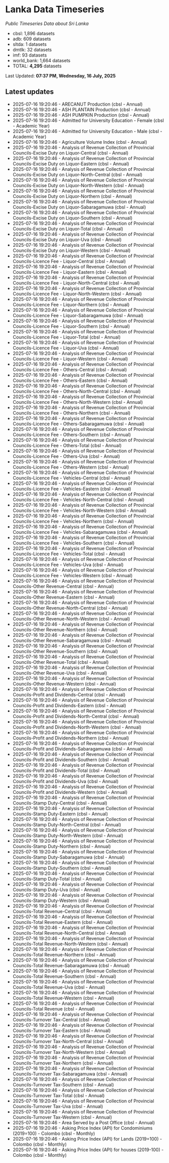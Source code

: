 # Lanka Data Timeseries
*Public Timeseries Data about Sri Lanka*

* cbsl: 1,896 datasets
* adb: 609 datasets
* sltda: 1 datasets
* dmtlk: 32 datasets
* imf: 93 datasets
* world_bank: 1,664 datasets
* TOTAL: **4,295** datasets

Last Updated: **07:37 PM, Wednesday, 16 July, 2025**

## Latest updates

* 2025-07-16 19:20:46 - ARECANUT Production (cbsl - Annual)
* 2025-07-16 19:20:46 - ASH PLANTAIN Production (cbsl - Annual)
* 2025-07-16 19:20:46 - ASH PUMPKIN Production (cbsl - Annual)
* 2025-07-16 19:20:46 - Admitted for University Education - Female (cbsl - Academic Year)
* 2025-07-16 19:20:46 - Admitted for University Education - Male (cbsl - Academic Year)
* 2025-07-16 19:20:46 - Agriculture Volume Index (cbsl - Annual)
* 2025-07-16 19:20:46 - Analysis of Revenue Collection of Provincial Councils-Excise Duty on Liquor-Central (cbsl - Annual)
* 2025-07-16 19:20:46 - Analysis of Revenue Collection of Provincial Councils-Excise Duty on Liquor-Eastern (cbsl - Annual)
* 2025-07-16 19:20:46 - Analysis of Revenue Collection of Provincial Councils-Excise Duty on Liquor-North-Central (cbsl - Annual)
* 2025-07-16 19:20:46 - Analysis of Revenue Collection of Provincial Councils-Excise Duty on Liquor-North-Western (cbsl - Annual)
* 2025-07-16 19:20:46 - Analysis of Revenue Collection of Provincial Councils-Excise Duty on Liquor-Northern (cbsl - Annual)
* 2025-07-16 19:20:46 - Analysis of Revenue Collection of Provincial Councils-Excise Duty on Liquor-Sabaragamuwa (cbsl - Annual)
* 2025-07-16 19:20:46 - Analysis of Revenue Collection of Provincial Councils-Excise Duty on Liquor-Southern (cbsl - Annual)
* 2025-07-16 19:20:46 - Analysis of Revenue Collection of Provincial Councils-Excise Duty on Liquor-Total (cbsl - Annual)
* 2025-07-16 19:20:46 - Analysis of Revenue Collection of Provincial Councils-Excise Duty on Liquor-Uva (cbsl - Annual)
* 2025-07-16 19:20:46 - Analysis of Revenue Collection of Provincial Councils-Excise Duty on Liquor-Western (cbsl - Annual)
* 2025-07-16 19:20:46 - Analysis of Revenue Collection of Provincial Councils-Licence Fee - Liquor-Central (cbsl - Annual)
* 2025-07-16 19:20:46 - Analysis of Revenue Collection of Provincial Councils-Licence Fee - Liquor-Eastern (cbsl - Annual)
* 2025-07-16 19:20:46 - Analysis of Revenue Collection of Provincial Councils-Licence Fee - Liquor-North-Central (cbsl - Annual)
* 2025-07-16 19:20:46 - Analysis of Revenue Collection of Provincial Councils-Licence Fee - Liquor-North-Western (cbsl - Annual)
* 2025-07-16 19:20:46 - Analysis of Revenue Collection of Provincial Councils-Licence Fee - Liquor-Northern (cbsl - Annual)
* 2025-07-16 19:20:46 - Analysis of Revenue Collection of Provincial Councils-Licence Fee - Liquor-Sabaragamuwa (cbsl - Annual)
* 2025-07-16 19:20:46 - Analysis of Revenue Collection of Provincial Councils-Licence Fee - Liquor-Southern (cbsl - Annual)
* 2025-07-16 19:20:46 - Analysis of Revenue Collection of Provincial Councils-Licence Fee - Liquor-Total (cbsl - Annual)
* 2025-07-16 19:20:46 - Analysis of Revenue Collection of Provincial Councils-Licence Fee - Liquor-Uva (cbsl - Annual)
* 2025-07-16 19:20:46 - Analysis of Revenue Collection of Provincial Councils-Licence Fee - Liquor-Western (cbsl - Annual)
* 2025-07-16 19:20:46 - Analysis of Revenue Collection of Provincial Councils-Licence Fee - Others-Central (cbsl - Annual)
* 2025-07-16 19:20:46 - Analysis of Revenue Collection of Provincial Councils-Licence Fee - Others-Eastern (cbsl - Annual)
* 2025-07-16 19:20:46 - Analysis of Revenue Collection of Provincial Councils-Licence Fee - Others-North-Central (cbsl - Annual)
* 2025-07-16 19:20:46 - Analysis of Revenue Collection of Provincial Councils-Licence Fee - Others-North-Western (cbsl - Annual)
* 2025-07-16 19:20:46 - Analysis of Revenue Collection of Provincial Councils-Licence Fee - Others-Northern (cbsl - Annual)
* 2025-07-16 19:20:46 - Analysis of Revenue Collection of Provincial Councils-Licence Fee - Others-Sabaragamuwa (cbsl - Annual)
* 2025-07-16 19:20:46 - Analysis of Revenue Collection of Provincial Councils-Licence Fee - Others-Southern (cbsl - Annual)
* 2025-07-16 19:20:46 - Analysis of Revenue Collection of Provincial Councils-Licence Fee - Others-Total (cbsl - Annual)
* 2025-07-16 19:20:46 - Analysis of Revenue Collection of Provincial Councils-Licence Fee - Others-Uva (cbsl - Annual)
* 2025-07-16 19:20:46 - Analysis of Revenue Collection of Provincial Councils-Licence Fee - Others-Western (cbsl - Annual)
* 2025-07-16 19:20:46 - Analysis of Revenue Collection of Provincial Councils-Licence Fee - Vehicles-Central (cbsl - Annual)
* 2025-07-16 19:20:46 - Analysis of Revenue Collection of Provincial Councils-Licence Fee - Vehicles-Eastern (cbsl - Annual)
* 2025-07-16 19:20:46 - Analysis of Revenue Collection of Provincial Councils-Licence Fee - Vehicles-North-Central (cbsl - Annual)
* 2025-07-16 19:20:46 - Analysis of Revenue Collection of Provincial Councils-Licence Fee - Vehicles-North-Western (cbsl - Annual)
* 2025-07-16 19:20:46 - Analysis of Revenue Collection of Provincial Councils-Licence Fee - Vehicles-Northern (cbsl - Annual)
* 2025-07-16 19:20:46 - Analysis of Revenue Collection of Provincial Councils-Licence Fee - Vehicles-Sabaragamuwa (cbsl - Annual)
* 2025-07-16 19:20:46 - Analysis of Revenue Collection of Provincial Councils-Licence Fee - Vehicles-Southern (cbsl - Annual)
* 2025-07-16 19:20:46 - Analysis of Revenue Collection of Provincial Councils-Licence Fee - Vehicles-Total (cbsl - Annual)
* 2025-07-16 19:20:46 - Analysis of Revenue Collection of Provincial Councils-Licence Fee - Vehicles-Uva (cbsl - Annual)
* 2025-07-16 19:20:46 - Analysis of Revenue Collection of Provincial Councils-Licence Fee - Vehicles-Western (cbsl - Annual)
* 2025-07-16 19:20:46 - Analysis of Revenue Collection of Provincial Councils-Other Revenue-Central (cbsl - Annual)
* 2025-07-16 19:20:46 - Analysis of Revenue Collection of Provincial Councils-Other Revenue-Eastern (cbsl - Annual)
* 2025-07-16 19:20:46 - Analysis of Revenue Collection of Provincial Councils-Other Revenue-North-Central (cbsl - Annual)
* 2025-07-16 19:20:46 - Analysis of Revenue Collection of Provincial Councils-Other Revenue-North-Western (cbsl - Annual)
* 2025-07-16 19:20:46 - Analysis of Revenue Collection of Provincial Councils-Other Revenue-Northern (cbsl - Annual)
* 2025-07-16 19:20:46 - Analysis of Revenue Collection of Provincial Councils-Other Revenue-Sabaragamuwa (cbsl - Annual)
* 2025-07-16 19:20:46 - Analysis of Revenue Collection of Provincial Councils-Other Revenue-Southern (cbsl - Annual)
* 2025-07-16 19:20:46 - Analysis of Revenue Collection of Provincial Councils-Other Revenue-Total (cbsl - Annual)
* 2025-07-16 19:20:46 - Analysis of Revenue Collection of Provincial Councils-Other Revenue-Uva (cbsl - Annual)
* 2025-07-16 19:20:46 - Analysis of Revenue Collection of Provincial Councils-Other Revenue-Western (cbsl - Annual)
* 2025-07-16 19:20:46 - Analysis of Revenue Collection of Provincial Councils-Profit and Dividends-Central (cbsl - Annual)
* 2025-07-16 19:20:46 - Analysis of Revenue Collection of Provincial Councils-Profit and Dividends-Eastern (cbsl - Annual)
* 2025-07-16 19:20:46 - Analysis of Revenue Collection of Provincial Councils-Profit and Dividends-North-Central (cbsl - Annual)
* 2025-07-16 19:20:46 - Analysis of Revenue Collection of Provincial Councils-Profit and Dividends-North-Western (cbsl - Annual)
* 2025-07-16 19:20:46 - Analysis of Revenue Collection of Provincial Councils-Profit and Dividends-Northern (cbsl - Annual)
* 2025-07-16 19:20:46 - Analysis of Revenue Collection of Provincial Councils-Profit and Dividends-Sabaragamuwa (cbsl - Annual)
* 2025-07-16 19:20:46 - Analysis of Revenue Collection of Provincial Councils-Profit and Dividends-Southern (cbsl - Annual)
* 2025-07-16 19:20:46 - Analysis of Revenue Collection of Provincial Councils-Profit and Dividends-Total (cbsl - Annual)
* 2025-07-16 19:20:46 - Analysis of Revenue Collection of Provincial Councils-Profit and Dividends-Uva (cbsl - Annual)
* 2025-07-16 19:20:46 - Analysis of Revenue Collection of Provincial Councils-Profit and Dividends-Western (cbsl - Annual)
* 2025-07-16 19:20:46 - Analysis of Revenue Collection of Provincial Councils-Stamp Duty-Central (cbsl - Annual)
* 2025-07-16 19:20:46 - Analysis of Revenue Collection of Provincial Councils-Stamp Duty-Eastern (cbsl - Annual)
* 2025-07-16 19:20:46 - Analysis of Revenue Collection of Provincial Councils-Stamp Duty-North-Central (cbsl - Annual)
* 2025-07-16 19:20:46 - Analysis of Revenue Collection of Provincial Councils-Stamp Duty-North-Western (cbsl - Annual)
* 2025-07-16 19:20:46 - Analysis of Revenue Collection of Provincial Councils-Stamp Duty-Northern (cbsl - Annual)
* 2025-07-16 19:20:46 - Analysis of Revenue Collection of Provincial Councils-Stamp Duty-Sabaragamuwa (cbsl - Annual)
* 2025-07-16 19:20:46 - Analysis of Revenue Collection of Provincial Councils-Stamp Duty-Southern (cbsl - Annual)
* 2025-07-16 19:20:46 - Analysis of Revenue Collection of Provincial Councils-Stamp Duty-Total (cbsl - Annual)
* 2025-07-16 19:20:46 - Analysis of Revenue Collection of Provincial Councils-Stamp Duty-Uva (cbsl - Annual)
* 2025-07-16 19:20:46 - Analysis of Revenue Collection of Provincial Councils-Stamp Duty-Western (cbsl - Annual)
* 2025-07-16 19:20:46 - Analysis of Revenue Collection of Provincial Councils-Total Revenue-Central (cbsl - Annual)
* 2025-07-16 19:20:46 - Analysis of Revenue Collection of Provincial Councils-Total Revenue-Eastern (cbsl - Annual)
* 2025-07-16 19:20:46 - Analysis of Revenue Collection of Provincial Councils-Total Revenue-North-Central (cbsl - Annual)
* 2025-07-16 19:20:46 - Analysis of Revenue Collection of Provincial Councils-Total Revenue-North-Western (cbsl - Annual)
* 2025-07-16 19:20:46 - Analysis of Revenue Collection of Provincial Councils-Total Revenue-Northern (cbsl - Annual)
* 2025-07-16 19:20:46 - Analysis of Revenue Collection of Provincial Councils-Total Revenue-Sabaragamuwa (cbsl - Annual)
* 2025-07-16 19:20:46 - Analysis of Revenue Collection of Provincial Councils-Total Revenue-Southern (cbsl - Annual)
* 2025-07-16 19:20:46 - Analysis of Revenue Collection of Provincial Councils-Total Revenue-Uva (cbsl - Annual)
* 2025-07-16 19:20:46 - Analysis of Revenue Collection of Provincial Councils-Total Revenue-Western (cbsl - Annual)
* 2025-07-16 19:20:46 - Analysis of Revenue Collection of Provincial Councils-Total Revenue (cbsl - Annual)
* 2025-07-16 19:20:46 - Analysis of Revenue Collection of Provincial Councils-Turnover Tax-Central (cbsl - Annual)
* 2025-07-16 19:20:46 - Analysis of Revenue Collection of Provincial Councils-Turnover Tax-Eastern (cbsl - Annual)
* 2025-07-16 19:20:46 - Analysis of Revenue Collection of Provincial Councils-Turnover Tax-North-Central (cbsl - Annual)
* 2025-07-16 19:20:46 - Analysis of Revenue Collection of Provincial Councils-Turnover Tax-North-Western (cbsl - Annual)
* 2025-07-16 19:20:46 - Analysis of Revenue Collection of Provincial Councils-Turnover Tax-Northern (cbsl - Annual)
* 2025-07-16 19:20:46 - Analysis of Revenue Collection of Provincial Councils-Turnover Tax-Sabaragamuwa (cbsl - Annual)
* 2025-07-16 19:20:46 - Analysis of Revenue Collection of Provincial Councils-Turnover Tax-Southern (cbsl - Annual)
* 2025-07-16 19:20:46 - Analysis of Revenue Collection of Provincial Councils-Turnover Tax-Total (cbsl - Annual)
* 2025-07-16 19:20:46 - Analysis of Revenue Collection of Provincial Councils-Turnover Tax-Uva (cbsl - Annual)
* 2025-07-16 19:20:46 - Analysis of Revenue Collection of Provincial Councils-Turnover Tax-Western (cbsl - Annual)
* 2025-07-16 19:20:46 - Area Served by a Post Office (cbsl - Annual)
* 2025-07-16 19:20:46 - Asking Price Index (API) for Condominiums (2019=100) - Colombo (cbsl - Monthly)
* 2025-07-16 19:20:46 - Asking Price Index (API) for Lands (2019=100) - Colombo (cbsl - Monthly)
* 2025-07-16 19:20:46 - Asking Price Index (API) for houses (2019-100) - Colombo (cbsl - Monthly)